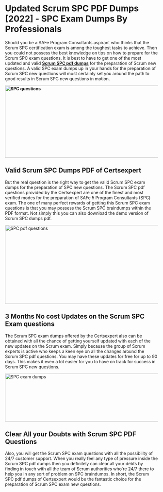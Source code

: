 <h1><strong>Updated Scrum SPC PDF Dumps [2022] - SPC Exam Dumps By Professionals&nbsp;</strong></h1>
<p><span style="font-weight: 400;">Should you be a SAFe Program Consultants aspirant who thinks that the Scrum SPC certification exam is among the toughest tasks to achieve. Then you could not possess the best knowledge on tips on how to prepare for the Scrum SPC exam questions. It is best to have to get one of the most updated and valid <strong><a href="https://www.certsexpert.com/SPC-pdf-questions.html">Scrum SPC pdf dumps</a></strong> for the preparation of Scrum new questions. A valid  SPC exam dumps up in your hands for the preparation of Scrum SPC new questions will most certainly set you around the path to good results in Scrum SPC new questions in motion.</span></p>
<p><span style="font-weight: 400;"><strong><img style="display: block; margin-left: auto; margin-right: auto;" src="https://i.ibb.co/QXh983F/73475278-2429792180625311-4586132736837681152-n.jpg" alt="SPC questions" width="632" height="238" /></strong></span></p>
<h2><strong>Valid Scrum SPC Dumps PDF of Certsexpert</strong></h2>
<p><span style="font-weight: 400;">But the real question is the right way to get the valid Scrum SPC exam dumps for the preparation of SPC new questions. The Scrum SPC pdf questions provided by the Certsexpert are one of the finest and most verified modes for the preparation of SAFe 5 Program Consultants (SPC) exam. The one of many perfect rewards of getting this Scrum SPC exam questions is that you may possess the Scrum SPC braindumps within the PDF format. Not simply this you can also download the demo version of Scrum SPC dumps pdf.</span></p>
<p><span style="font-weight: 400;"><img style="display: block; margin-left: auto; margin-right: auto;" src="https://i.ibb.co/Jd8hN2L/76714008-3182067705200142-8735104740007870464-n.jpg" alt="SPC pdf questions" width="701" height="259" /></span></p>
<h2><strong>3 Months No cost Updates on the Scrum SPC Exam questions</strong></h2>
<p><span style="font-weight: 400;">The Scrum SPC exam dumps offered by the Certsexpert also can be obtained with all the chance of getting yourself updated with each of the new updates on the Scrum exam. Simply because the group of Scrum experts is active who keeps a keen eye on all the changes around the Scrum SPC pdf questions. You may have these updates for free for up to 90 days. This makes it even a lot easier for you to have on track for success in Scrum SPC new questions.</span></p>
<p><span style="font-weight: 400;"><a href="https://www.certsexpert.com/SPC-pdf-questions.html"><img style="display: block; margin-left: auto; margin-right: auto;" src="https://i.ibb.co/TMnKrkJ/75398236-424489711531572-5064688549987614720-n.jpg" alt="SPC exam dumps" width="714" height="158" /></a></span></p>
<h2><strong>Clear All your Doubts with Scrum SPC PDF Questions</strong></h2>
<p>Also, you will get the Scrum SPC exam questions with all the possibility of 24/7 customer support. When you really feel any type of pressure inside the Scrum SPC pdf dumps then you definitely can clear all your debts by finding in touch with all the team of Scrum authorities who're 24/7 there to help you in any sort of problem on  SPC braindumps. In short, the Scrum SPC pdf dumps of Certsexpert would be the fantastic choice for the preparation of Scrum SPC exam new questions.</p>
